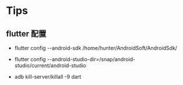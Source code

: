 # Tips

## flutter  配置

- flutter config --android-sdk /home/hunter/AndroidSoft/AndroidSdk/

- flutter config --android-studio-dir=/snap/android-studio/current/android-studio

- adb kill-server/killall -9 dart
